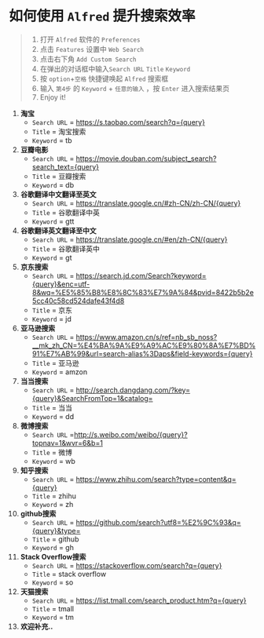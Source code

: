 # 如何使用 `Alfred` 提升搜索效率
> 1. 打开 `Alfred` 软件的 `Preferences`
> 2. 点击 `Features` 设置中 `Web Search`
> 3. 点击右下角 `Add Custom Search`
> 4. 在弹出的对话框中输入`Search URL` `Title` `Keyword`
> 5. 按 `option`+`空格` 快捷键唤起 `Alfred` 搜索框
> 6. 输入 `第4步` 的 `Keyword` + `任意的输入` ，按 `Enter` 进入搜索结果页
> 7. Enjoy it!

1. **淘宝**
    - `Search URL` = https://s.taobao.com/search?q={query}
    - `Title` = 淘宝搜索
    - `Keyword` = tb
2. **豆瓣电影**
    - `Search URL` =             https://movie.douban.com/subject_search?search_text={query}
    - `Title` = 豆瓣搜索
    -  `Keyword` = db
3. **谷歌翻译中文翻译至英文**
    - `Search URL` = https://translate.google.cn/#zh-CN/zh-CN/{query}
    - `Title` = 谷歌翻译中英
    -  `Keyword` = gtt
4. **谷歌翻译英文翻译至中文**
    - `Search URL` = https://translate.google.cn/#en/zh-CN/{query}
    - `Title` = 谷歌翻译英中
    -  `Keyword` = gt
5. **京东搜索**
    - `Search URL` = https://search.jd.com/Search?keyword={query}&enc=utf-8&wq=%E5%85%B8%E8%8C%83%E7%9A%84&pvid=8422b5b2e5cc40c58cd524dafe43f4d8
    - `Title` = 京东
    -  `Keyword` = jd
6. **亚马逊搜索**
    - `Search URL` = https://www.amazon.cn/s/ref=nb_sb_noss?__mk_zh_CN=%E4%BA%9A%E9%A9%AC%E9%80%8A%E7%BD%91%E7%AB%99&url=search-alias%3Daps&field-keywords={query}
    - `Title` = 亚马逊
    -  `Keyword` = amzon
7. **当当搜索**
    - `Search URL` = http://search.dangdang.com/?key={query}&SearchFromTop=1&catalog=
    - `Title` = 当当
    -  `Keyword` = dd
8. **微博搜索**
    - `Search URL` =http://s.weibo.com/weibo/{query}?topnav=1&wvr=6&b=1 
    - `Title` = 微博
    -  `Keyword` = wb
9. **知乎搜索**
    - `Search URL` = https://www.zhihu.com/search?type=content&q={query}
    - `Title` = zhihu
    -  `Keyword` = zh
10. **github搜索**
    - `Search URL` = https://github.com/search?utf8=%E2%9C%93&q={query}&type=
    - `Title` = github
    -  `Keyword` = gh
11. **Stack Overflow搜索**
    - `Search URL` = https://stackoverflow.com/search?q={query}
    - `Title` = stack overflow
    -  `Keyword` = so
12. **天猫搜索**
    - `Search URL` = https://list.tmall.com/search_product.htm?q={query}
    - `Title` = tmall
    -  `Keyword` = tm
13. **欢迎补充..**
    